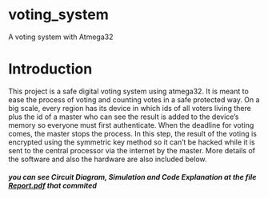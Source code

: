 # voting_system
A voting system with Atmega32 
# Introduction
This project is a safe digital voting system using atmega32. It is meant to ease the process of voting and counting votes in a safe protected way. On a big scale, every region has its device in which ids of all voters living there plus the id of a master who can see the result is added to the device’s memory so everyone must first authenticate. When the deadline for voting comes, the master stops the process. In this step, the result of the voting is encrypted using the symmetric key method so it can’t be hacked while it is sent to the central processor via the internet by the master. More details of the software and also the hardware are also included below.
##### you can see Circuit Diagram, Simulation and Code Explanation at the file [Report.pdf](https://github.com/arman324/AVR-project/blob/master/Report.pdf) that commited 
